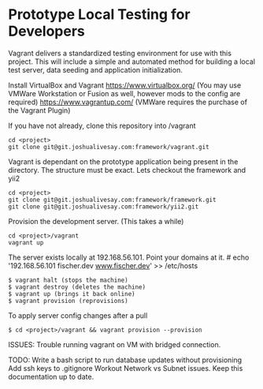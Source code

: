 Prototype Local Testing for Developers
======================================

Vagrant delivers a standardized testing environment
for use with this project.  This will include a simple
and automated method for building a local test server,
data seeding and application initialization.
 
Install VirtualBox and Vagrant
    https://www.virtualbox.org/  (You may use VMWare Workstation or Fusion as well, however mods to the config are required)
    https://www.vagrantup.com/   (VMWare requires the purchase of the Vagrant Plugin)

If you have not already, clone this repository into <Project>/vagrant

    cd <project>
    git clone git@git.joshualivesay.com:framework/vagrant.git

Vagrant is dependant on the prototype application being present in the <project> directory.  The structure must be exact.
Lets checkout the framework and yii2
    
    cd <project>
    git clone git@git.joshualivesay.com:framework/framework.git
    git clone git@git.joshualivesay.com:framework/yii2.git

Provision the development server.  (This takes a while)

    cd <project>/vagrant
    vagrant up

The server exists locally at 192.168.56.101.  Point your domains at it.
    # echo '192.168.56.101 fischer.dev www.fischer.dev' >> /etc/hosts

    $ vagrant halt (stops the machine)
    $ vagrant destroy (deletes the machine)
    $ vagrant up (brings it back online)
    $ vagrant provision (reprovisions)

To apply server config changes after a pull

    $ cd <project>/vagrant && vagrant provision --provision

ISSUES:
    Trouble running vagrant on VM with bridged connection.
    
TODO:
    Write a bash script to run database updates without provisioning
    Add ssh keys to .gitignore
    Workout Network vs Subnet issues.
    Keep this documentation up to date.
    


